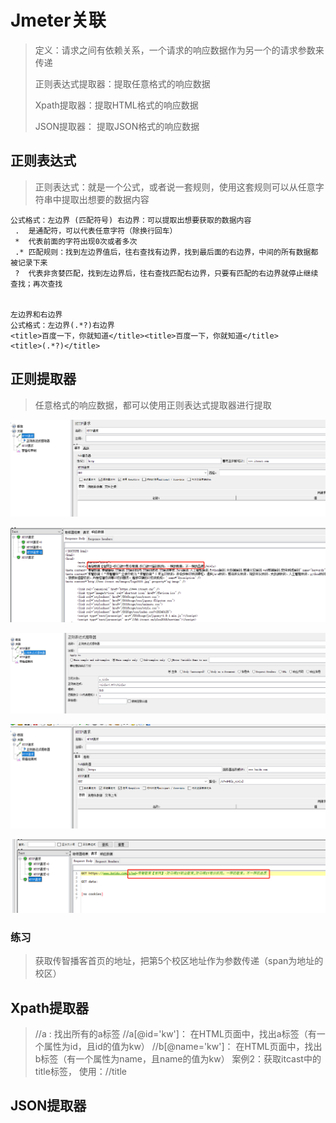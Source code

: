 # Jmeter关联

> 定义：请求之间有依赖关系，一个请求的响应数据作为另一个的请求参数来传递
>
> 正则表达式提取器：提取任意格式的响应数据
>
> Xpath提取器：提取HTML格式的响应数据
>
> JSON提取器： 提取JSON格式的响应数据

## 正则表达式

> 正则表达式：就是一个公式，或者说一套规则，使用这套规则可以从任意字符串中提取出想要的数据内容

```
公式格式：左边界 (匹配符号) 右边界：可以提取出想要获取的数据内容
 .  是通配符，可以代表任意字符（除换行回车）
 *  代表前面的字符出现0次或者多次
 .* 匹配规则：找到左边界值后，往右查找有边界，找到最后面的右边界，中间的所有数据都被记录下来
 ?  代表非贪婪匹配，找到左边界后，往右查找匹配右边界，只要有匹配的右边界就停止继续查找；再次查找


左边界和右边界
公式格式：左边界(.*?)右边界
<title>百度一下，你就知道</title><title>百度一下，你就知道</title>
<title>(.*?)</title>
```

## 正则提取器

> 任意格式的响应数据，都可以使用正则表达式提取器进行提取

![image.png](./assets/1709774559786-image.png)

![image.png](./assets/1710148289937-image.png)


![image.png](./assets/1709774582971-image.png)

![image.png](./assets/1709774592757-image.png)

![image.png](./assets/1710148312352-image.png)


### 练习

> 获取传智播客首页的地址，把第5个校区地址作为参数传递（span为地址的校区）







## Xpath提取器

> //a : 找出所有的a标签
> //a[@id='kw']： 在HTML页面中，找出a标签（有一个属性为id，且id的值为kw）
> //b[@name='kw']： 在HTML页面中，找出b标签（有一个属性为name，且name的值为kw）
> 案例2：获取itcast中的title标签，
> 使用：//title

## JSON提取器
